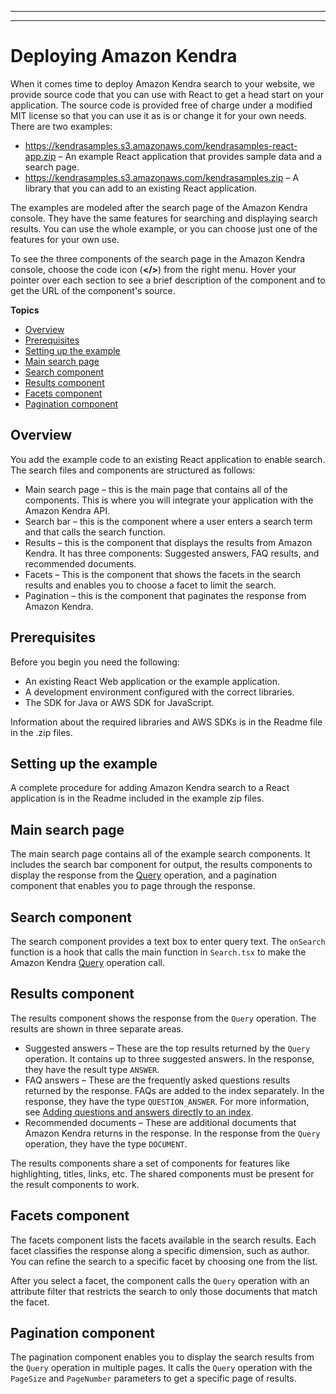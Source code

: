 --------

--------

# Deploying Amazon Kendra<a name="deploying"></a>

When it comes time to deploy Amazon Kendra search to your website, we provide source code that you can use with React to get a head start on your application\. The source code is provided free of charge under a modified MIT license so that you can use it as is or change it for your own needs\. There are two examples:
+ [https://kendrasamples\.s3\.amazonaws\.com/kendrasamples\-react\-app\.zip](https://kendrasamples.s3.amazonaws.com/kendrasamples-react-app.zip) – An example React application that provides sample data and a search page\.
+ [https://kendrasamples\.s3\.amazonaws\.com/kendrasamples\.zip](https://kendrasamples.s3.amazonaws.com/kendrasamples.zip) – A library that you can add to an existing React application\. 

The examples are modeled after the search page of the Amazon Kendra console\. They have the same features for searching and displaying search results\. You can use the whole example, or you can choose just one of the features for your own use\.

To see the three components of the search page in the Amazon Kendra console, choose the code icon \(**</>**\) from the right menu\. Hover your pointer over each section to see a brief description of the component and to get the URL of the component's source\.

**Topics**
+ [Overview](#example-overview)
+ [Prerequisites](#example-prereqs)
+ [Setting up the example](#example-install)
+ [Main search page](#main-component)
+ [Search component](#search-component)
+ [Results component](#results-component)
+ [Facets component](#facets-component)
+ [Pagination component](#pagination-component)

## Overview<a name="example-overview"></a>

You add the example code to an existing React application to enable search\. The search files and components are structured as follows:
+ Main search page – this is the main page that contains all of the components\. This is where you will integrate your application with the Amazon Kendra API\.
+ Search bar – this is the component where a user enters a search term and that calls the search function\.
+ Results – this is the component that displays the results from Amazon Kendra\. It has three components: Suggested answers, FAQ results, and recommended documents\.
+ Facets – This is the component that shows the facets in the search results and enables you to choose a facet to limit the search\.
+ Pagination – this is the component that paginates the response from Amazon Kendra\.

## Prerequisites<a name="example-prereqs"></a>

Before you begin you need the following:
+ An existing React Web application or the example application\.
+ A development environment configured with the correct libraries\.
+ The SDK for Java or AWS SDK for JavaScript\.

Information about the required libraries and AWS SDKs is in the Readme file in the \.zip files\.

## Setting up the example<a name="example-install"></a>

A complete procedure for adding Amazon Kendra search to a React application is in the Readme included in the example zip files\.

## Main search page<a name="main-component"></a>

The main search page contains all of the example search components\. It includes the search bar component for output, the results components to display the response from the [Query](API_Query.md) operation, and a pagination component that enables you to page through the response\.

## Search component<a name="search-component"></a>

The search component provides a text box to enter query text\. The `onSearch` function is a hook that calls the main function in `Search.tsx` to make the Amazon Kendra [Query](API_Query.md) operation call\.

## Results component<a name="results-component"></a>

The results component shows the response from the `Query` operation\. The results are shown in three separate areas\.
+ Suggested answers – These are the top results returned by the `Query` operation\. It contains up to three suggested answers\. In the response, they have the result type `ANSWER`\.
+ FAQ answers – These are the frequently asked questions results returned by the response\. FAQs are added to the index separately\. In the response, they have the type `QUESTION_ANSWER`\. For more information, see [Adding questions and answers directly to an index](in-creating-faq.md)\. 
+ Recommended documents – These are additional documents that Amazon Kendra returns in the response\. In the response from the `Query` operation, they have the type `DOCUMENT`\.

The results components share a set of components for features like highlighting, titles, links, etc\. The shared components must be present for the result components to work\. 

## Facets component<a name="facets-component"></a>

The facets component lists the facets available in the search results\. Each facet classifies the response along a specific dimension, such as author\. You can refine the search to a specific facet by choosing one from the list\.

After you select a facet, the component calls the `Query` operation with an attribute filter that restricts the search to only those documents that match the facet\.

## Pagination component<a name="pagination-component"></a>

The pagination component enables you to display the search results from the `Query` operation in multiple pages\. It calls the `Query` operation with the `PageSize` and `PageNumber` parameters to get a specific page of results\.